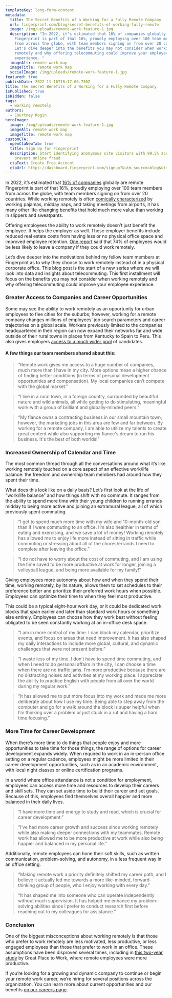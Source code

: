 ```yaml
---
templateKey: long-form-content
metadata:
  title: The Secret Benefits of a Working for a Fully Remote Company
  url: fingerprint.com/blog/secret-benefits-of-working-fully-remote
  image: /img/uploads/remote-work-feature-1.jpg
  description: "In 2022, it’s estimated that 16% of companies globally are remote.
    Fingerprint is part of that 16%, proudly employing over 100 team members
    from across the globe, with team members signing on from over 20 countries.
    Let's dive deeper into the benefits you may not consider when working
    remotely and why offering telecommuting could improve your employee
    experience. "
  imageAlt: remote work map
  imageTitle: remote work map
  socialImage: /img/uploads/remote-work-feature-1.jpg
featured: true
publishDate: 2022-11-16T18:17:06.730Z
title: The Secret Benefits of a Working for a Fully Remote Company
isPublished: true
isHidden: false
tags:
  - working remotely
authors:
  - Courtney Rogin
heroImage:
  image: /img/uploads/remote-work-feature-1.jpg
  imageAlt: remote work map
  imageTitle: remote work map
customCTA:
  openCtaNewTab: true
  title: Sign Up for Fingerprint
  description: Start identifying anonymous site visitors with 99.5% accuracy to
    prevent online fraud
  ctaText: Create Free Account
  ctaUrl: https://dashboard.fingerprint.com/signup?&utm_source=blog&utm_medium=website&utm_campaign=blog
---
```

In 2022, it’s estimated that [16% of companies](https://findstack.com/resources/remote-work-statistics/) globally are remote. Fingerprint is part of that 16%, proudly employing over 100 team members from across the globe, with team members signing on from over 20 countries. While working remotely is often [comically characterized](https://thinkremote.com/work-from-home-jokes/) by working pajamas, midday naps, and taking meetings from airports, it has many other life-changing benefits that hold much more value than working in slippers and sweatpants. 

Offering employees the ability to work remotely doesn’t just benefit the employee. It helps the employer as well. These employer benefits include reduced real estate costs from having less or no physical office space and improved employee retention. [One report](https://findstack.com/resources/remote-work-statistics/) said that 74% of employees would be less likely to leave a company if they could work remotely. 

Let’s dive deeper into the motivations behind my fellow team members at Fingerprint as to why they choose to work remotely instead of in a physical corporate office. This blog post is the start of a new series where we will look into data and insights about telecommuting. This first installment will focus on the benefits you may not consider when working remotely and why offering telecommuting could improve your employee experience. 

### Greater Access to Companies and Career Opportunities

Some may see the ability to work remotely as an opportunity for urban employees to flee cities for the suburbs; however, working for a remote company changes millions of employees’ job search parameters and career trajectories on a global scale. Workers previously limited to the companies headquartered in their region can now expand their networks far and wide outside of their rural towns in places from Kentucky to Spain to Peru. This also gives employers [access to a much wider pool](https://www.ir.com/blog/communications/how-hybrid-working-can-improve-your-talent-pool) of candidates. 

#### A few things our team members shared about this:

> “Remote work gives me access to a huge number of companies, much more than I have in my city. More options mean a higher chance of finding better conditions (in terms of personal development opportunities and compensation). My local companies can’t compete with the global market.”

> “I live in a rural town, in a foreign country, surrounded by beautiful nature and wild animals, all while getting to do stimulating, meaningful work with a group of brilliant and globally-minded peers.”

> “My fiance owns a contracting business in our small mountain town; however, the marketing jobs in this area are few and far between. By working for a remote company, I am able to utilize my talents to create great content while also supporting my fiance's dream to run his business. It's the best of both worlds!”

### Increased Ownership of Calendar and Time

The most common thread through all the conversations around what it’s like working remotely touched on a core aspect of an effective work/life balance: the freedom and ownership team members had around how they spent their time. 

What does this look like on a daily basis? Let’s first look at the life of “work/life balance” and how things shift with no commute. It ranges from the ability to spend more time with their young children to running errands midday to being more active and joining an extramural league, all of which previously spent commuting. 

> “I get to spend much more time with my wife and 10-month-old son than if I were commuting to an office. I’m also healthier in terms of eating and exercising, and we save a lot of money! Working remotely has allowed me to enjoy life more instead of sitting in traffic while commuting or stressing about all of the chores/errands I need to complete after leaving the office.”

>“I do not have to worry about the cost of commuting, and I am using the time saved to be more productive at work for longer, joining a volleyball league, and being more available for my family!”

Giving employees more autonomy about how and when they spend their time, working remotely, by its nature, allows them to set schedules to their preference better and prioritize their preferred work hours when possible. Employees can optimize their time to when they feel most productive. 

This could be a typical eight-hour work day, or it could be dedicated work blocks that span earlier and later than standard work hours or something else entirely. Employees can choose how they work best without feeling obligated to be seen constantly working at an in-office desk space. 

>“I am in more control of my time. I can block my calendar, prioritize events, and focus on areas that need improvement. It has also shaped my daily interactions to include more global, cultural, and dynamic challenges that were not present before.”

> “I waste less of my time. I don’t have to spend time commuting, and when I need to do personal affairs in the city, I can choose a time when there are no traffic jams. I’m more productive because there are no distracting noises and activities at my working place. I appreciate the ability to practice English with people from all over the world during my regular work.”

>“It has allowed me to put more focus into my work and made me more deliberate about how I use my time. Being able to step away from the computer and go for a walk around the block is super helpful when I’m thinking over a problem or just stuck in a rut and having a hard time focusing.”



### More Time for Career Development

When there’s more time to do things that people enjoy and more opportunities to take time for those things, the range of options for career development expands widely. When required to work in an in-person office setting on a regular cadence, employees might be more limited in their career development opportunities, such as in an academic environment, with local night classes or online certification programs. 

In a world where office attendance is not a condition for employment, employees can access more time and resources to develop their careers and skill sets. They can set aside time to build their career and set goals. Because of this, employees find themselves overall happier and more balanced in their daily lives. 

>“I have more time and energy to study and read, which is crucial for career development.”

>“I’ve had more career growth and success since working remotely while also making deeper connections with my teammates. Remote work has allowed me to be more productive at work while also being happier and balanced in my personal life.”

Additionally, remote employees can hone their soft skills, such as written communication, problem-solving, and autonomy, in a less frequent way in an office setting. 

>“Making remote work a priority definitely shifted my career path, and I believe it actually led me towards a more like-minded, forward-thinking group of people, who I enjoy working with every day.” 

>“It has shaped me into someone who can operate independently without much supervision. It has helped me enhance my problem-solving abilities since I prefer to conduct research first before reaching out to my colleagues for assistance.”

### Conclusion

One of the biggest misconceptions about working remotely is that those who prefer to work remotely are less motivated, less productive, or less engaged employees than those that prefer to work in an office. These assumptions have been disproven several times, including in [this two-year study](https://www.greatplacetowork.com/resources/blog/remote-work-productivity-study-finds-surprising-reality-2-year-study) by Great Place to Work, where remote employees were more productive. 

If you’re looking for a growing and dynamic company to continue or begin your remote work career, we’re hiring for several positions across the organization. You can learn more about current opportunities and our benefits [on our careers page](https://fingerprint.com/careers/?utm_source=blog&utm_medium=website&utm_campaign=blog).